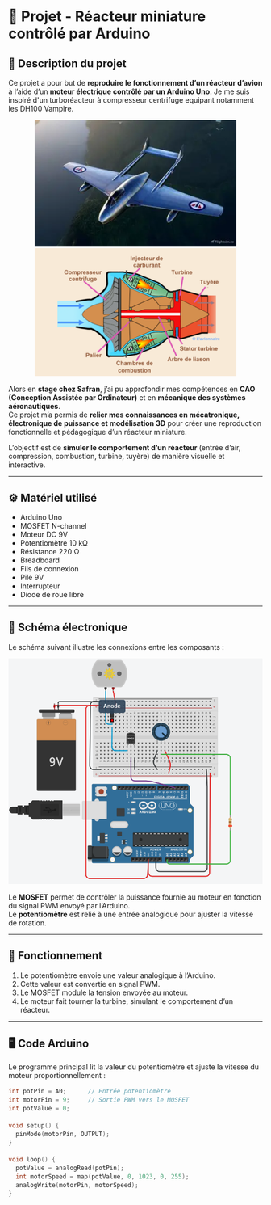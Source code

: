 # 🚀 Projet - Réacteur miniature contrôlé par Arduino

## 🧠 Description du projet
Ce projet a pour but de **reproduire le fonctionnement d’un réacteur d’avion** à l’aide d’un **moteur électrique contrôlé par un Arduino Uno**.
Je me suis inspiré d'un turboréacteur à compresseur centrifuge equipant notamment les DH100 Vampire.

<p align="center">
  <img src="DHVampire.webp" alt="Schéma" width="400"/>
  <img src="DHVampire.png" alt="DH Vampire" width="400"/>
</p>

Alors en **stage chez Safran**, j’ai pu approfondir mes compétences en **CAO (Conception Assistée par Ordinateur)** et en **mécanique des systèmes aéronautiques**.  
Ce projet m’a permis de **relier mes connaissances en mécatronique, électronique de puissance et modélisation 3D** pour créer une reproduction fonctionnelle et pédagogique d’un réacteur miniature.

L’objectif est de **simuler le comportement d’un réacteur** (entrée d’air, compression, combustion, turbine, tuyère) de manière visuelle et interactive.

---

## ⚙️ Matériel utilisé
- Arduino Uno  
- MOSFET N-channel
- Moteur DC 9V  
- Potentiomètre 10 kΩ  
- Résistance 220 Ω  
- Breadboard  
- Fils de connexion  
- Pile 9V
- Interrupteur
- Diode de roue libre

---

## 🔌 Schéma électronique
Le schéma suivant illustre les connexions entre les composants :

![Schéma électronique](schema%20elec.png)

Le **MOSFET** permet de contrôler la puissance fournie au moteur en fonction du signal PWM envoyé par l’Arduino.  
Le **potentiomètre** est relié à une entrée analogique pour ajuster la vitesse de rotation.

---

## 🧩 Fonctionnement
1. Le potentiomètre envoie une valeur analogique à l’Arduino.  
2. Cette valeur est convertie en signal PWM.  
3. Le MOSFET module la tension envoyée au moteur.  
4. Le moteur fait tourner la turbine, simulant le comportement d’un réacteur.

---

## 🖥️ Code Arduino
Le programme principal lit la valeur du potentiomètre et ajuste la vitesse du moteur proportionnellement :

```cpp
int potPin = A0;      // Entrée potentiomètre
int motorPin = 9;     // Sortie PWM vers le MOSFET
int potValue = 0;     

void setup() {
  pinMode(motorPin, OUTPUT);
}

void loop() {
  potValue = analogRead(potPin);
  int motorSpeed = map(potValue, 0, 1023, 0, 255);
  analogWrite(motorPin, motorSpeed);
}

